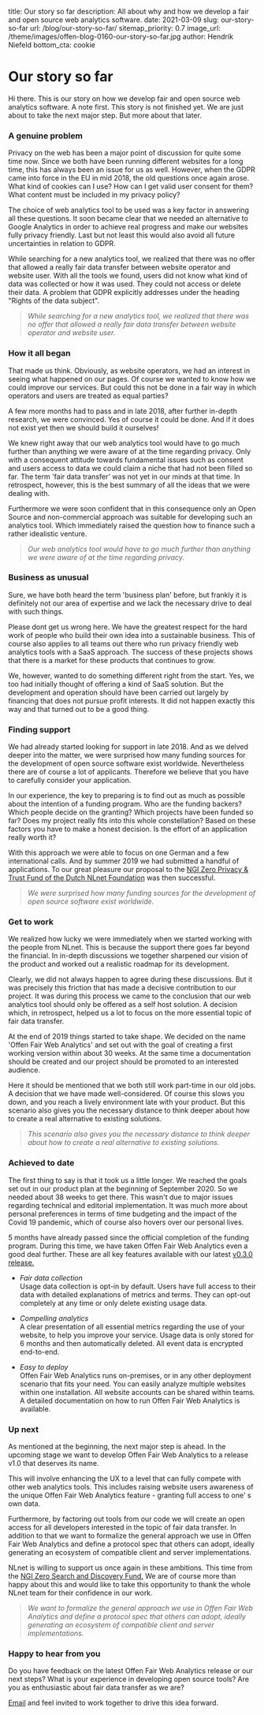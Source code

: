 title: Our story so far
description: All about why and how we develop a fair and open source web analytics software.
date: 2021-03-09
slug: our-story-so-far
url: /blog/our-story-so-far/
sitemap_priority: 0.7
image_url: /theme/images/offen-blog-0160-our-story-so-far.jpg
author: Hendrik Niefeld
bottom_cta: cookie

# Our story so far

Hi there. This is our story on how we develop fair and open source web analytics software. A note first. This story is not finished yet. We are just about to take the next major step. But more about that later.

### A genuine problem

Privacy on the web has been a major point of discussion for quite some time now. Since we both have been running different websites for a long time, this has always been an issue for us as well. However, when the GDPR came into force in the EU in mid 2018, the old questions once again arose. What kind of cookies can I use? How can I get valid user consent for them? What content must be included in my privacy policy?

The choice of web analytics tool to be used was a key factor in answering all these questions. It soon became clear that we needed an alternative to Google Analytics in order to achieve real progress and make our websites fully privacy friendly. Last but not least this would also avoid all future uncertainties in relation to GDPR.

While searching for a new analytics tool, we realized that there was no offer that allowed a really fair data transfer between website operator and website user. With all the tools we found, users did not know what kind of data was collected or how it was used. They could not access or delete their data. A problem that GDPR explicitly addresses under the heading "Rights of the data subject".

> *While searching for a new analytics tool, we realized that there was no offer that allowed a really fair data transfer between website operator and website user.*

### How it all began

That made us think. Obviously, as website operators, we had an interest in seeing what happened on our pages. Of course we wanted to know how we could improve our services. But could this not be done in a fair way in which operators and users are treated as equal parties?

A few more months had to pass and in late 2018, after further in-depth research, we were convinced. Yes of course it could be done. And if it does not exist yet then we should build it ourselves!

We knew right away that our web analytics tool would have to go much further than anything we were aware of at the time regarding privacy. Only with a consequent attitude towards fundamental issues such as consent and users access to data we could claim a niche that had not been filled so far. The term 'fair data transfer' was not yet in our minds at that time. In retrospect, however, this is the best summary of all the ideas that we were dealing with.

Furthermore we were soon confident that in this consequence only an Open Source and non-commercial approach was suitable for developing such an analytics tool. Which immediately raised the question how to finance such a rather idealistic venture.

> *Our web analytics tool would have to go much further than anything we were aware of at the time regarding privacy.*

### Business as unusual

Sure, we have both heard the term 'business plan' before, but frankly it is definitely not our area of expertise and we lack the necessary drive to deal with such things.

Please dont get us wrong here. We have the greatest respect for the hard work of people who build their own idea into a sustainable business. This of course also applies to all teams out there who run privacy friendly web analytics tools with a SaaS approach. The success of these projects shows that there is a market for these products that continues to grow.

We, however, wanted to do something different right from the start. Yes, we too had initially thought of offering a kind of SaaS solution. But the development and operation should have been carried out largely by financing that does not pursue profit interests. It did not happen exactly this way and that turned out to be a good thing.

### Finding support

We had already started looking for support in late 2018. And as we delved deeper into the matter, we were surprised how many funding sources for the development of open source software exist worldwide. Nevertheless there are of course a lot of applicants. Therefore we believe that you have to carefully consider your application.

In our experience, the key to preparing is to find out as much as possible about the intention of a funding program. Who are the funding backers? Which people decide on the granting? Which projects have been funded so far? Does my project really fits into this whole constellation? Based on these factors you have to make a honest decision. Is the effort of an application really worth it?

With this approach we were able to focus on one German and a few international calls. And by summer 2019 we had submitted a handful of applications. To our great pleasure our proposal to the [NGI Zero Privacy & Trust Fund of the Dutch NLnet Foundation](https://nlnet.nl/PET/) was then successful.

> *We were surprised how many funding sources for the development of open source software exist worldwide.*

### Get to work

We realized how lucky we were immediately when we started working with the people from NLnet. This is because the support there goes far beyond the financial. In in-depth discussions we together sharpened our vision of the product and worked out a realistic roadmap for its development.

Clearly, we did not always happen to agree during these discussions. But it was precisely this friction that has made a decisive contribution to our project. It was during this process we came to the conclusion that our web analytics tool should only be offered as a self host solution. A decision which, in retrospect, helped us a lot to focus on the more essential topic of fair data transfer.

At the end of 2019 things started to take shape. We decided on the name 'Offen Fair Web Analytics' and set out with the goal of creating a first working version within about 30 weeks. At the same time a documentation should be created and our project should be promoted to an interested audience.

Here it should be mentioned that we both still work part-time in our old jobs. A decision that we have made well-considered. Of course this slows you down, and you reach a lively environment late with your product. But this scenario also gives you the necessary distance to think deeper about how to create a real alternative to existing solutions.

> *This scenario also gives you the necessary distance to think deeper about how to create a real alternative to existing solutions.*

### Achieved to date

The first thing to say is that it took us a little longer. We reached the goals set out in our product plan at the beginning of September 2020. So we needed about 38 weeks to get there. This wasn't due to major issues regarding technical and editorial implementation. It was much more about personal preferences in terms of time budgeting and the impact of the Covid 19 pandemic, which of course also hovers over our personal lives.

5 months have already passed since the official completion of the funding program. During this time, we have taken Offen Fair Web Analytics even a good deal further. These are all key features available with our latest [v0.3.0 release.](https://github.com/offen/offen/releases/tag/v0.3.0)

* *Fair data collection*  
Usage data collection is opt-in by default. Users have full access to their data with detailed explanations of metrics and terms. They can opt-out completely at any time or only delete existing usage data.

* *Compelling analytics*  
A clear presentation of all essential metrics regarding the use of your website, to help you improve your service. Usage data is only stored for 6 months and then automatically deleted. All event data is encrypted end-to-end.

* *Easy to deploy*  
Offen Fair Web Analytics runs on-premises, or in any other deployment scenario that fits your need. You can easily analyze multiple websites within one installation. All website accounts can be shared within teams. A detailed documentation on how to run Offen Fair Web Analytics is available.

### Up next

As mentioned at the beginning, the next major step is ahead. In the upcoming stage we want to develop Offen Fair Web Analytics to a release v1.0 that deserves its name.

This will involve enhancing the UX to a level that can fully compete with other web analytics tools. This includes raising website users awareness of the unique Offen Fair Web Analytics feature - granting full access to one' s own data.

Furthermore, by factoring out tools from our code we will create an open access for all developers interested in the topic of fair data transfer. In addition to that we want to formalize the general approach we use in Offen Fair Web Analytics and define a protocol spec that others can adopt, ideally generating an ecosystem of compatible client and server implementations.

NLnet is willing to support us once again in these ambitions. This time from the [NGI Zero Search and Discovery Fund.](https://nlnet.nl/discovery/) We are of course more than happy about this and would like to take this opportunity to thank the whole NLnet team for their confidence in our work.

> *We want to formalize the general approach we use in Offen Fair Web Analytics and define a protocol spec that others can adopt, ideally generating an ecosystem of compatible client and server implementations.*

### Happy to hear from you

Do you have feedback on the latest Offen Fair Web Analytics release or our next steps? What is your experience in developing open source tools? Are you as enthusiastic about fair data transfer as we are?

[Email](mailto:hioffen@posteo.de) and feel invited to work together to drive this idea forward.
